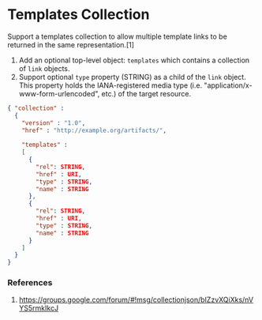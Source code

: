 # Templates Collection

Support a templates collection to allow multiple template links to be returned in the same representation.[1]

1. Add an optional top-level object: <code>templates</code> which contains a collection of <code>link</code> objects.
2. Support optional <code>type</code> property (STRING) as a child of the <code>link</code> object. This property holds the IANA-registered media type (i.e. "application/x-www-form-urlencoded", etc.) of the target resource.

```json
{ "collection" :
  {
    "version" : "1.0",
    "href" : "http://example.org/artifacts/",
    
    "templates" :
    [
      { 
        "rel": STRING,
        "href" : URI,
        "type" : STRING,
        "name" : STRING
      },
      { 
        "rel": STRING,
        "href" : URI,
        "type" : STRING,
        "name" : STRING
      }
    ]
  } 
}
```

### References
1. https://groups.google.com/forum/#!msg/collectionjson/bIZzvXQiXks/nVYS5rmkIkcJ
